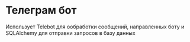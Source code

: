 # Телеграм бот

Использует Telebot для ообработки сообщений, направленных боту и SQLAlchemy для отправки запросов в базу данных